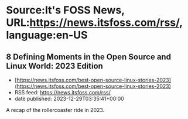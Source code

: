 # Source:It's FOSS News, URL:https://news.itsfoss.com/rss/, language:en-US

## 8 Defining Moments in the Open Source and Linux World: 2023 Edition
 - [https://news.itsfoss.com/best-open-source-linux-stories-2023](https://news.itsfoss.com/best-open-source-linux-stories-2023)
 - RSS feed: https://news.itsfoss.com/rss/
 - date published: 2023-12-29T03:35:41+00:00

A recap of the rollercoaster ride in 2023.

